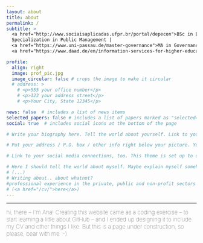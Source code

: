 ```yaml
---
layout: about
title: about
permalink: /
subtitle: >
  <a href="http://www.sociaisaplicadas.ufpr.br/portal/depecon">BSc in Economics</a> | 
  Specialization in Public Management | 
  <a href="https://www.uni-passau.de/master-governance">MA in Governance and Public Policy</a> | 
  <a href="https://www.daad.de/en/information-services-for-higher-education-institutions/further-information-on-daad-programmes/ppgg/">DAAD Alumna (Helmut-Schmidt-Programme)</a>

profile:
  align: right
  image: prof_pic.jpg
  image_circular: false # crops the image to make it circular
  # address: >
    # <p>555 your office number</p>
    # <p>123 your address street</p>
    # <p>Your City, State 12345</p>

news: false  # includes a list of news items
selected_papers: false # includes a list of papers marked as "selected={true}"
social: true  # includes social icons at the bottom of the page

# Write your biography here. Tell the world about yourself. Link to your favorite [subreddit](http://reddit.com). You can put a picture in, too. The code is already in, just name your picture `prof_pic.jpg` and put it in the `img/` folder. 

# Put your address / P.O. box / other info right below your picture. You can also disable any these elements by editing `profile` property of the YAML header of your `_pages/about.md`. Edit `_bibliography/papers.bib` and Jekyll will render your [publications page](/al-folio/publications/) automatically.

# Link to your social media connections, too. This theme is set up to use [Font Awesome icons](http://fortawesome.github.io/Font-Awesome/) and [Academicons](https://jpswalsh.github.io/academicons/), like the ones below. Add your Facebook, Twitter, LinkedIn, Google Scholar, or just disable all of them.

# Here I should tell the world about myself. Maybe explain myself somehow. Or, then, explain something. 
# (...)
# Writing about.. about whatnot?
#professional experience in the private, public and non-profit sectors
# (<a href="/cv/">here</a>) 
---
```


<hr>
<span style="font-size:15px;font-weight:lighter">
hi, there – I'm Ana! 

<span style="font-size:15px;font-weight:lighter">
Creating this website came as a coding exercise – to start learning a little about GitHub – and I ended up designing it to include my CV and other things I like. But this is a page under construction, so please, bear with me :-)

<!--
i’m always looking for answers but i know we can’t really reach them, so i always doubt others’ answers – but i do appreciate some efforts
-->